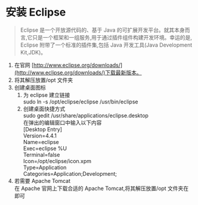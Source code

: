 # 安装 Eclipse
>Eclipse 是一个开放源代码的、基于 Java 的可扩展开发平台。就其本身而言,它只是一个框架和一组服务,用于通过插件组件构建开发环境。幸运的是, Eclipse 附带了一个标准的插件集,包括 Java 开发工具(Java Development Kit,JDK)。

1. 在官网 [http://www.eclipse.org/downloads/](http://www.eclipse.org/downloads/)下载最新版本。
2. 将其解压放置/opt 文件夹
3. 创建桌面图标
    1. 为 eclipse 建立链接    
    sudo ln -s /opt/eclipse/eclipse /usr/bin/eclipse
    2. 创建桌面快捷方式    
    sudo gedit /usr/share/applications/eclipse.desktop   
    在弹出的编辑窗口中输入以下内容   
    [Desktop Entry]   
    Version=4.4.1   
    Name=eclipse   
    Exec=eclipse %U   
    Terminal=false    
    Icon=/opt/eclipse/icon.xpm   
    Type=Application   
    Categories=Application;Development;   
4. 若需要 Apache Tomcat   
在 Apache 官网上下载合适的 Apache Tomcat,将其解压放置/opt 文件夹在即可